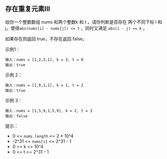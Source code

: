 ## 存在重复元素III

给你一个整数数组 nums 和两个整数k 和 t 。请你判断是否存在 两个不同下标 i 和 j，使得`abs(nums[i] - nums[j]) <= t` ，同时又满足 `abs(i - j) <= k` 。

如果存在则返回 true，不存在返回 false。

示例1：

```
输入：nums = [1,2,3,1], k = 3, t = 0
输出：true
```

示例 2：

```
输入：nums = [1,0,1,1], k = 1, t = 2
输出：true
```

示例 3：

```
输入：nums = [1,5,9,1,5,9], k = 2, t = 3
输出：false
```

提示：

* 0 <= `nums.length` <= 2 * 10^4
* -2^31 <= `nums[i]` <= 2^31 - 1
* 0 <= k <= 10^4
* 0 <= t <= 2^31 - 1